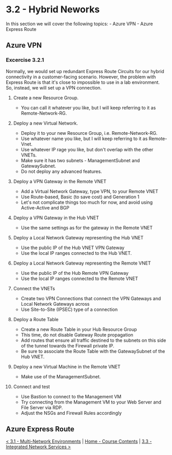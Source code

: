 # 3.2 - Hybrid Neworks

In this section we will cover the following topics:
    - Azure VPN
    - Azure Express Route

## Azure VPN

### Excercise 3.2.1

Normally, we would set up redundant Express Route Circuits for our hybrid connectivity in a customer-facing scenario. However, the problem with Express Route is that it's close to impossible to use in a lab environment. So, instead, we will set up a VPN connection.

1. Create a new Resource Group.
    - You can call it whatever you like, but I will keep referring to it as Remote-Network-RG.

2. Deploy a new Virtual Network.
    - Deploy it to your new Resource Group, i.e. Remote-Network-RG.
    - Use whatever name you like, but I will keep referring to it as Remote-Vnet.
    - Use whatever IP rage you like, but don't overlap with the other VNETs.
    - Make sure it has two subnets - ManagementSubnet and GatewaySubnet.
    - Do not deploy any advanced features.

3. Deploy a VPN Gateway in the Remote VNET
    - Add a Virtual Network Gateway, type VPN, to your Remote VNET
    - Use Route-based, Basic (to save cost) and Generation 1
    - Let's not complicate things too much for now, and avoid using Active-Active and BGP

4. Deploy a VPN Gateway in the Hub VNET
    - Use the same settings as for the gateway in the Remote VNET

5. Deploy a Local Network Gateway representing the Hub VNET
    - Use the public IP of the Hub VNET VPN Gateway
    - Use the local IP ranges connected to the Hub VNET.

6. Deploy a Local Network Gateway representing the Remote VNET
    - Use the public IP of the Hub Remote VPN Gateway
    - Use the local IP ranges connected to the Remote VNET

7. Connect the VNETs
    - Create two VPN Connections that connect the VPN Gateways and Local Network Gateways across
    - Use Site-to-Site (IPSEC) type of a connection

8. Deploy a Route Table
    - Create a new Route Table in your Hub Resource Group
    - This time, do not disable Gateway Route propagation
    - Add routes that ensure all traffic destined to the subnets on this side of the tunnel towards the Firewall private IP.
    - Be sure to associate the Route Table with the GatewaySubnet of the Hub VNET.

9. Deploy a new Virtual Machine in the Remote VNET
    - Make use of the ManagementSubnet.

10. Connect and test
    -  Use Bastion to connect to the Management VM
    - Try connecting from the Management VM to your Web Server and File Server via RDP.
    - Adjust the NSGs and Firewall Rules accordingly

## Azure Express Route


[< 3.1 - Multi-Network Environments](./multiNetworkEnvironments.md) | [Home - Course Contents](../Contents.md) |  [3.3 - Integrated Network Services >](./integratedNetworkServices.md)